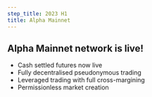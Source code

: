 ```yaml
---
step_title: 2023 H1
title: Alpha Mainnet
---
```


## Alpha Mainnet network is live!

- Cash settled futures now live
- Fully decentralised pseudonymous trading
- Leveraged trading with full cross-margining
- Permissionless market creation
